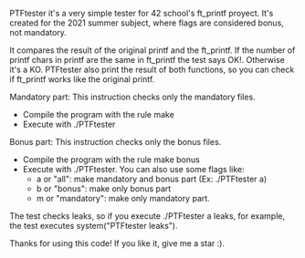 PTFtester it's a very simple tester for 42 school's ft_printf proyect. It's created for the 2021 summer subject, where flags are considered bonus, not mandatory.

It compares the result of the original printf and the ft_printf. If the number of printf chars in printf are the same in ft_printf the test says OK!. Otherwise it's a KO. PTFtester also print the result of both functions, so you can check if ft_printf works like the original printf.

Mandatory part:
This instruction checks only the mandatory files.
- Compile the program with the rule make
- Execute with ./PTFtester

Bonus part: 
This instruction checks only the bonus files.
- Compile the program with the rule make bonus
- Execute with ./PTFtester. You can also use some flags like:
	- a or "all": make mandatory and bonus part (Ex: ./PTFtester a)
	- b or "bonus": make only bonus part
	- m or "mandatory": make only mandatory part.

The test checks leaks, so if you execute ./PTFtester a leaks, for example, the test executes system("PTFtester leaks").

Thanks for using this code! If you like it, give me a star :).
